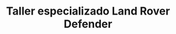 ---
title: "Taller especializado Land Rover Defender"
url: /caracas/taller-especializado-land-rover-defender/
shop: Autowerkstatt
---